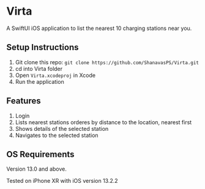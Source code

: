 # Virta

A SwiftUI iOS application to list the nearest 10 charging stations near you.

## Setup Instructions

1. Git clone this repo: `git clone https://github.com/ShanavasPS/Virta.git`
2. cd into Virta folder
3. Open `Virta.xcodeproj` in Xcode
4. Run the application

## Features

1. Login 
2. Lists nearest stations orderes by distance to the location, nearest first
3. Shows details of the selected station
4. Navigates to the selected station

## OS Requirements

Version 13.0 and above.

Tested on iPhone XR with iOS version 13.2.2
